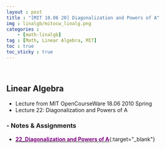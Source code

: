 ```yaml
---
layout : post
title : "[MIT 18.06 20] Diagonalization and Powers of A"
img : linalgb/mitocw_linalg.png
categories : 
    - [math-linalgb]
tag : [Math, Linear Algebra, MIT]
toc : true
toc_sticky : true
---
```


<br/>

## Linear Algebra

- Lecture from MIT OpenCourseWare 18.06 2010 Spring
- Lecture 22: Diagonalization and Powers of A

### - Notes & Assignments

- [<span style="color:purple">**22_Diagonalization and Powers of A**</span>](https://drive.google.com/file/d/13TYL2Gi3hB6BLNgrcqBdr4tKKkbunE7p/view?usp=share_link){:target="_blank"}